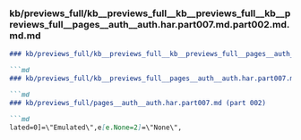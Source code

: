 ### kb/previews_full/kb__previews_full__kb__previews_full__kb__previews_full__pages__auth__auth.har.part007.md.part002.md.md.md

```md
### kb/previews_full/kb__previews_full__kb__previews_full__pages__auth__auth.har.part007.md.part002.md.md

```md
### kb/previews_full/kb__previews_full__pages__auth__auth.har.part007.md.part002.md

```md
### kb/previews_full/pages__auth__auth.har.part007.md (part 002)

```md
lated=0]=\"Emulated\",e[e.None=2]=\"None\",
```

```

```

```

```
